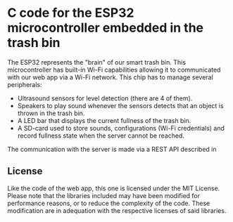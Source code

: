# C code for the ESP32 microcontroller embedded in the trash bin

The ESP32 represents the "brain" of our smart trash bin. This microcontroller has built-in Wi-Fi capabilities allowing it to communicated with our web app via a Wi-Fi network. This chip has to manage several peripherals:

* Ultrasound sensors for level detection (there are 4 of them).
* Speakers to play sound whenever the sensors detects that an object is thrown in the trash bin.
* A LED bar that displays the current fullness of the trash bin.
* A SD-card used to store sounds, configurations (Wi-Fi credentials) and record fullness state when the server cannot be reached.

The communication with the server is made via a REST API described in 

## License

Like the code of the web app, this one is licensed under the MIT License. Please note that the libraries included may have been modified for performance reasons, or to reduce the complexity of the code. These modification are in adequation with the respective licenses of said libraries.
